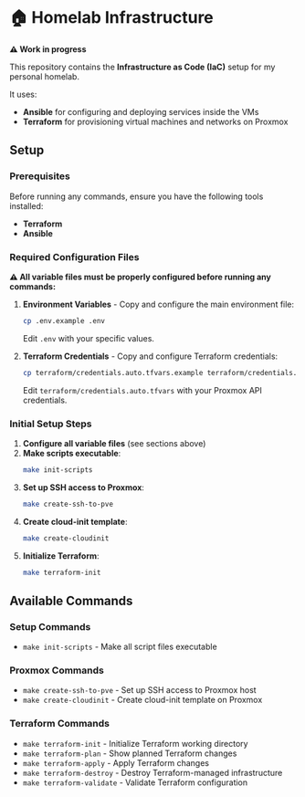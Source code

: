 # 🏠 Homelab Infrastructure

**⚠️ Work in progress**

This repository contains the **Infrastructure as Code (IaC)** setup for my personal homelab. 

It uses:
- **Ansible** for configuring and deploying services inside the VMs
- **Terraform** for provisioning virtual machines and networks on Proxmox

## Setup

### Prerequisites

Before running any commands, ensure you have the following tools installed:
- **Terraform**
- **Ansible**

### Required Configuration Files

**⚠️ All variable files must be properly configured before running any commands:**

1. **Environment Variables** - Copy and configure the main environment file:
   ```bash
   cp .env.example .env
   ```
   Edit `.env` with your specific values.

2. **Terraform Credentials** - Copy and configure Terraform credentials:
   ```bash
   cp terraform/credentials.auto.tfvars.example terraform/credentials.auto.tfvars
   ```
   Edit `terraform/credentials.auto.tfvars` with your Proxmox API credentials.

### Initial Setup Steps

1. **Configure all variable files** (see sections above)
2. **Make scripts executable**:
   ```bash
   make init-scripts
   ```
3. **Set up SSH access to Proxmox**:
   ```bash
   make create-ssh-to-pve
   ```
4. **Create cloud-init template**:
   ```bash
   make create-cloudinit
   ```
5. **Initialize Terraform**:
   ```bash
   make terraform-init
   ```

## Available Commands

### Setup Commands
- `make init-scripts` - Make all script files executable

### Proxmox Commands
- `make create-ssh-to-pve` - Set up SSH access to Proxmox host
- `make create-cloudinit` - Create cloud-init template on Proxmox

### Terraform Commands
- `make terraform-init` - Initialize Terraform working directory
- `make terraform-plan` - Show planned Terraform changes
- `make terraform-apply` - Apply Terraform changes
- `make terraform-destroy` - Destroy Terraform-managed infrastructure
- `make terraform-validate` - Validate Terraform configuration
